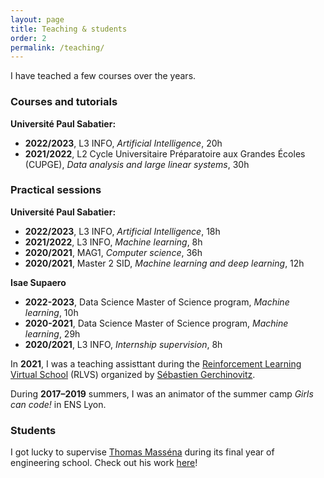 ```yaml
---
layout: page
title: Teaching & students
order: 2
permalink: /teaching/
---
```


I have teached a few courses over the years.  
  
### Courses and tutorials

**Université Paul Sabatier:**
- **2022/2023**, L3 INFO, *Artificial Intelligence*, 20h
- **2021/2022**, L2 Cycle Universitaire Préparatoire aux Grandes Écoles (CUPGE), *Data analysis and large linear systems*, 30h

### Practical sessions

**Université Paul Sabatier:**
- **2022/2023**, L3 INFO, *Artificial Intelligence*, 18h
- **2021/2022**, L3 INFO, *Machine learning*, 8h
- **2020/2021**, MAG1, *Computer science*, 36h
- **2020/2021**, Master 2 SID, *Machine learning and deep learning*, 12h

**Isae Supaero**
- **2022-2023**, Data Science Master of Science program, *Machine learning*, 10h
- **2020-2021**, Data Science Master of Science program, *Machine learning*, 29h
- **2020/2021**, L3 INFO, *Internship supervision*, 8h

In **2021**, I was a teaching assisttant during the [Reinforcement Learning Virtual School](https://rl-vs.github.io/rlvs2021/index.html) (RLVS) organized by [Sébastien Gerchinovitz](https://www.math.univ-toulouse.fr/~sgerchin/).  
  
During **2017–2019** summers, I was an animator of the summer camp *Girls can code!* in ENS Lyon.  

### Students

I got lucky to supervise [Thomas Masséna](https://scholar.google.com/citations?user=n09aacYAAAAJ) during its final year of engineering school. Check out his work [here](https://arxiv.org/abs/2305.16202)!
